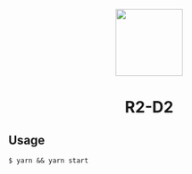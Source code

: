 <p align="center">
  <img src="http://www.thisisitstores.co.uk/media/catalog/product/cache/1/image/1500x/9df78eab33525d08d6e5fb8d27136e95/4/9/499040_1_1.jpg" width="120"/>
</p>

<h1 align="center">R2-D2</h1>

## Usage

```
$ yarn && yarn start
```
